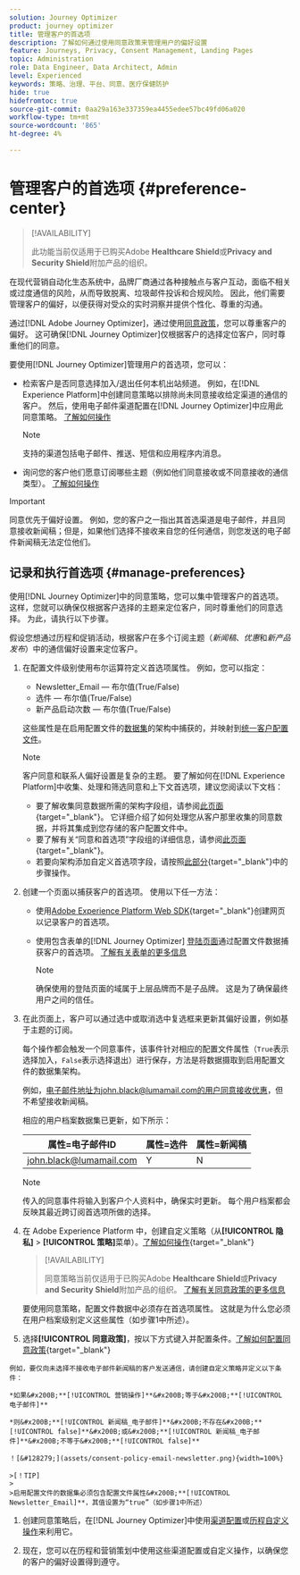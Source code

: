 ```yaml
---
solution: Journey Optimizer
product: journey optimizer
title: 管理客户的首选项
description: 了解如何通过使用同意政策来管理用户的偏好设置
feature: Journeys, Privacy, Consent Management, Landing Pages
topic: Administration
role: Data Engineer, Data Architect, Admin
level: Experienced
keywords: 策略、治理、平台、同意、医疗保健防护
hide: true
hidefromtoc: true
source-git-commit: 0aa29a163e337359ea4455edee57bc49fd06a020
workflow-type: tm+mt
source-wordcount: '865'
ht-degree: 4%

---
```


# 管理客户的首选项 {#preference-center}

>[!AVAILABILITY]
>
>此功能当前仅适用于已购买Adobe **Healthcare Shield**&#x200B;或&#x200B;**Privacy and Security Shield**&#x200B;附加产品的组织。

在现代营销自动化生态系统中，品牌厂商通过各种接触点与客户互动，面临不相关或过度通信的风险，从而导致脱离、垃圾邮件投诉和合规风险。 因此，他们需要管理客户的偏好，以便获得对受众的实时洞察并提供个性化、尊重的沟通。

通过[!DNL Adobe Journey Optimizer]，通过使用[同意政策](consent.md)，您可以尊重客户的偏好<!-- in terms of **channels** and **topics**-->。 这可确保[!DNL Journey Optimizer]仅根据客户的选择<!-- their preferred channels and on the subscription topics-->定位客户，同时尊重他们的同意。

要使用[!DNL Journey Optimizer]管理用户的首选项，您可以：

* 检索客户是否同意选择加入/退出任何本机出站频道。 例如，在[!DNL Experience Platform]中创建同意策略以排除尚未同意接收给定渠道的通信的客户。 然后，使用电子邮件渠道配置在[!DNL Journey Optimizer]中应用此同意策略。 [了解如何操作](consent.md#surface-marketing-actions)

  >[!NOTE]
  >
  >支持的渠道包括电子邮件、推送、短信和应用程序内消息。<!--To check-->

* 询问您的客户他们愿意订阅哪些主题（例如他们同意接收或不同意接收的通信类型）。 [了解如何操作](#manage-preferences)

>[!IMPORTANT]
>
>同意优先于偏好设置。 例如，您的客户之一指出其首选渠道是电子邮件，并且同意接收新闻稿<!-- they are interested in yoga-->；但是，如果他们选择不接收来自您的任何通信，则您发送的电子邮件新闻稿无法定位他们<!-- on yoga-->。

## 记录和执行首选项 {#manage-preferences}

使用[!DNL Journey Optimizer]中的同意策略，您可以集中管理客户的首选项。 这样，您就可以确保仅根据客户选择的主题来定位客户，同时尊重他们的同意选择。 为此，请执行以下步骤。

假设您想通过历程和促销活动，根据客户在多个订阅主题（*新闻稿*、*优惠*&#x200B;和&#x200B;*新产品发布*）中的通信偏好设置来定位客户。

1. 在配置文件级别<!--how??-->使用布尔运算符定义首选项属性。 例如，您可以指定：

   * Newsletter_Email — 布尔值(True/False)
   * 选件 — 布尔值(True/False)
   * 新产品启动次数 — 布尔值(True/False)

   这些属性是在启用配置文件的[数据集](../data/get-started-datasets.md)的架构中捕获的，并映射到[统一客户配置文件](../audience/get-started-profiles.md)。

   >[!NOTE]
   >
   >客户同意和联系人偏好设置是复杂的主题。 要了解如何在[!DNL Experience Platform]中收集、处理和筛选同意和上下文首选项，建议您阅读以下文档：
   >
   >* 要了解收集同意数据所需的架构字段组，请参阅[此页面](https://experienceleague.adobe.com/zh-hans/docs/experience-platform/landing/governance-privacy-security/consent/adobe/overview){target="_blank"}。 它详细介绍了如何处理您从客户那里收集的同意数据，并将其集成到您存储的客户配置文件中。
   >* 要了解有关“同意和首选项”字段组的详细信息，请参阅[此页面](https://experienceleague.adobe.com/zh-hans/docs/experience-platform/xdm/field-groups/profile/consents#ingest){target="_blank"}。
   >* 若要向架构添加自定义首选项字段，请按照[此部分](https://experienceleague.adobe.com/zh-hans/docs/experience-platform/landing/governance-privacy-security/consent/adobe/dataset#custom-consent){target="_blank"}中的步骤操作。

1. 创建一个页面以捕获客户的首选项。 使用以下任一方法：

   * 使用[Adobe Experience Platform Web SDK](https://experienceleague.adobe.com/zh-hans/docs/experience-platform/web-sdk/home){target="_blank"}创建网页以记录客户的首选项。

   * 使用包含表单的[!DNL Journey Optimizer] [登陆页面](../landing-pages/create-lp.md)通过配置文件数据捕获客户的首选项。  [了解有关表单的更多信息](../landing-pages/lp-forms.md) <!--Forms not released/announced yet - TBC-->

     >[!NOTE]
     >
     >确保使用的登陆页面的域属于上层品牌而不是子品牌。 这是为了确保最终用户之间的信任。<!--Please clarify-->

1. 在此页面上，客户可以通过选中或取消选中复选框来更新其偏好设置，例如基于主题的订阅。

   每个操作都会触发一个同意事件，该事件针对相应的配置文件属性（`True`表示选择加入，`False`表示选择退出）进行保存，方法是将数据摄取到启用配置文件的数据集架构<!-- that contains the corresponding preference fields-->。

   <!--Record your users' preferences through the web page or landing page that you created. The data is saved against the corresponding profile, meaning that the preference data is ingested into a Profile-enabled dataset whose schema contains consent/preference fields.-->

   例如，电子邮件地址为john.black@lumamail.com的用户同意接收优惠，但不希望接收新闻稿。

   相应的用户档案数据集已更新，如下所示：

   | 属性=电子邮件ID | 属性=选件 | 属性=新闻稿 |
   |---------|----------|---------|
   | john.black@lumamail.com | Y | N |

   >[!NOTE]
   >
   >传入的同意事件将输入到客户个人资料中，确保实时更新。 每个用户档案都会反映其最近跨订阅首选项所做的选择。

1. 在 Adobe Experience Platform 中，创建自定义策略（从&#x200B;**[!UICONTROL 隐私]** > **[!UICONTROL 策略]**&#x200B;菜单）。[了解如何操作](https://experienceleague.adobe.com/docs/experience-platform/data-governance/policies/user-guide.html?lang=zh-Hans#create-policy){target="_blank"}

   >[!AVAILABILITY]
   >
   >同意策略当前仅适用于已购买Adobe **Healthcare Shield**&#x200B;或&#x200B;**Privacy and Security Shield**&#x200B;附加产品的组织。 [了解有关同意政策的更多信息](consent.md)

   要使用同意策略，配置文件数据中必须存在首选项属性。 这就是为什么您必须在用户档案级别定义这些属性（如步骤1中所述）。

1. 选择&#x200B;**[!UICONTROL 同意政策]**，按以下方式键入并配置条件。[了解如何配置同意政策](https://experienceleague.adobe.com/docs/experience-platform/data-governance/policies/user-guide.html?lang=zh-Hans#consent-policy){target="_blank"}

<!--Consent policies are comprised of two logical components:

* **If**: The condition that will trigger the policy check, based on a certain marketing action (email, SMS, push, custom action, etc.) being performed, the presence of certain data usage labels, or a combination of the two.

* **Then**: The consent attribute must be present for a profile to be included in the action that triggered the policy. More than one field can also be selected.-->

    例如，要仅向未选择不接收电子邮件新闻稿的客户发送通信，请创建自定义策略并定义以下条件：
    
    *如果&#x200B;**[!UICONTROL 营销操作]**&#x200B;等于&#x200B;**[!UICONTROL 电子邮件]**
    
    *则&#x200B;**[!UICONTROL 新闻稿_电子邮件]**&#x200B;不存在&#x200B;**[!UICONTROL false]**&#x200B;或&#x200B;**[!UICONTROL 新闻稿_电子邮件]**&#x200B;不等于&#x200B;**[!UICONTROL false]**
    
    ！[&#128279;](assets/consent-policy-email-newsletter.png){width=100%}
    
    >[！TIP]
    >
    >启用配置文件的数据集必须包含配置文件属性&#x200B;**[!UICONTROL Newsletter_Email]**，其值设置为“true”（如步骤1中所述）

1. 创建同意策略后，在[!DNL Journey Optimizer]中使用[渠道配置](consent.md#surface-marketing-actions)或[历程自定义操作](consent.md#journey-custom-actions)来利用它。

1. 现在，您可以在历程和营销策划中使用这些渠道配置或自定义操作，以确保您的<!--targeted-->客户的偏好设置得到遵守。
